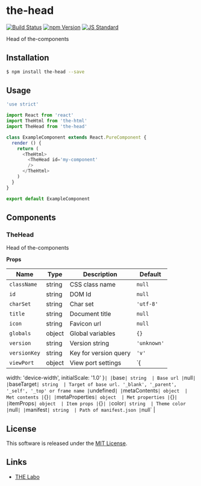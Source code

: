 the-head
==========

<!---
This file is generated by ape-tmpl. Do not update manually.
--->

<!-- Badge Start -->
<a name="badges"></a>

[![Build Status][bd_travis_shield_url]][bd_travis_url]
[![npm Version][bd_npm_shield_url]][bd_npm_url]
[![JS Standard][bd_standard_shield_url]][bd_standard_url]

[bd_repo_url]: https://github.com/the-labo/the-head
[bd_travis_url]: http://travis-ci.org/the-labo/the-head
[bd_travis_shield_url]: http://img.shields.io/travis/the-labo/the-head.svg?style=flat
[bd_travis_com_url]: http://travis-ci.com/the-labo/the-head
[bd_travis_com_shield_url]: https://api.travis-ci.com/the-labo/the-head.svg?token=
[bd_license_url]: https://github.com/the-labo/the-head/blob/master/LICENSE
[bd_codeclimate_url]: http://codeclimate.com/github/the-labo/the-head
[bd_codeclimate_shield_url]: http://img.shields.io/codeclimate/github/the-labo/the-head.svg?style=flat
[bd_codeclimate_coverage_shield_url]: http://img.shields.io/codeclimate/coverage/github/the-labo/the-head.svg?style=flat
[bd_gemnasium_url]: https://gemnasium.com/the-labo/the-head
[bd_gemnasium_shield_url]: https://gemnasium.com/the-labo/the-head.svg
[bd_npm_url]: http://www.npmjs.org/package/the-head
[bd_npm_shield_url]: http://img.shields.io/npm/v/the-head.svg?style=flat
[bd_standard_url]: http://standardjs.com/
[bd_standard_shield_url]: https://img.shields.io/badge/code%20style-standard-brightgreen.svg

<!-- Badge End -->


<!-- Description Start -->
<a name="description"></a>

Head of the-components

<!-- Description End -->


<!-- Overview Start -->
<a name="overview"></a>



<!-- Overview End -->


<!-- Sections Start -->
<a name="sections"></a>

<!-- Section from "docs/guides/01.Installation.md.hbs" Start -->

<a name="section-docs-guides-01-installation-md"></a>

Installation
-----

```bash
$ npm install the-head --save
```


<!-- Section from "docs/guides/01.Installation.md.hbs" End -->

<!-- Section from "docs/guides/02.Usage.md.hbs" Start -->

<a name="section-docs-guides-02-usage-md"></a>

Usage
---------

```javascript
'use strict'

import React from 'react'
import TheHtml from 'the-html'
import TheHead from 'the-head'

class ExampleComponent extends React.PureComponent {
  render () {
    return (
      <TheHtml>
        <TheHead id='my-component'
        />
      </TheHtml>
    )
  }
}

export default ExampleComponent

```


<!-- Section from "docs/guides/02.Usage.md.hbs" End -->

<!-- Section from "docs/guides/03.Components.md.hbs" Start -->

<a name="section-docs-guides-03-components-md"></a>

Components
-----------

### TheHead

Head of the-components

**Props**

| Name | Type | Description | Default |
| --- | --- | ---- | ---- |
| `className` | string  | CSS class name | `null` |
| `id` | string  | DOM Id | `null` |
| `charSet` | string  | Char set | `'utf-8'` |
| `title` | string  | Document title | `null` |
| `icon` | string  | Favicon url | `null` |
| `globals` | object  | Global variables | `{}` |
| `version` | string  | Version string | `'unknown'` |
| `versionKey` | string  | Key for version query | `'v'` |
| `viewPort` | object  | View port settings | `{
  width: 'device-width',
  initialScale: '1.0'
}` |
| `base` | string  | Base url | `null` |
| `baseTarget` | string  | Target of base url. '_blank', '_parent', '_self', '_top' or frame name | `undefined` |
| `metaContents` | object  | Met contents | `{}` |
| `metaProperties` | object  | Met properties | `{}` |
| `itemProps` | object  | Item props | `{}` |
| `color` | string  | Theme color | `null` |
| `manifest` | string  | Path of manifest.json | `null` |


<!-- Section from "docs/guides/03.Components.md.hbs" End -->


<!-- Sections Start -->


<!-- LICENSE Start -->
<a name="license"></a>

License
-------
This software is released under the [MIT License](https://github.com/the-labo/the-head/blob/master/LICENSE).

<!-- LICENSE End -->


<!-- Links Start -->
<a name="links"></a>

Links
------

+ [THE Labo][t_h_e_labo_url]

[t_h_e_labo_url]: https://github.com/the-labo

<!-- Links End -->
